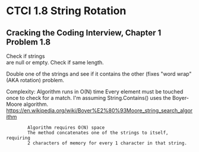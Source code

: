 # CTCI 1.8 String Rotation
## Cracking the Coding Interview, Chapter 1 Problem 1.8

Check if strings <BR>are null or empty. Check if same length.

Double one of the strings and see if it contains the other (fixes 
"word wrap" (AKA rotation) problem.
 
Complexity: Algorithm runs in O(N) time
            Every element must be touched once to check for a match.
            I'm assuming String.Contains() uses the Boyer-Moore algorithm.
            https://en.wikipedia.org/wiki/Boyer%E2%80%93Moore_string_search_algorithm

            Algorithm requires O(N) space
            The method concatenates one of the strings to itself, requiring
            2 characters of memory for every 1 character in that string.        
